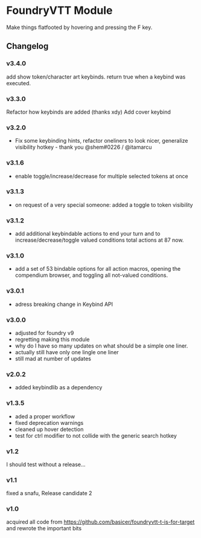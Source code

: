 # FoundryVTT Module

Make things flatfooted by hovering and pressing the F key.

## Changelog

### v3.4.0
add show token/character art keybinds.
return true when a keybind was executed.

### v3.3.0
Refactor how keybinds are added (thanks xdy)
Add cover keybind

### v3.2.0
- Fix some keybinding hints, refactor oneliners to look nicer, generalize visibility hotkey - thank you @shem#0226 / @itamarcu

### v3.1.6
- enable toggle/increase/decrease for multiple selected tokens at once

### v3.1.3
- on request of a very special someone: added a toggle to token visibility

### v3.1.2
- add additional keybindable actions to end your turn and to increase/decrease/toggle valued conditions total actions at 87 now.

### v3.1.0
- add a set of 53 bindable options for all action macros, opening the compendium browser, and toggling all not-valued conditions.

### v3.0.1
- adress breaking change in Keybind API

### v3.0.0
- adjusted for foundry v9
- regretting making this module
- why do I have so many updates on what should be a simple one liner.
- actually still have only one lingle one liner
- still mad at number of updates

### v2.0.2
- added keybindlib as a dependency

### v1.3.5
- aded a proper workflow
- fixed deprecation warnings
- cleaned up hover detection
- test for ctrl modifier to not collide with the generic search hotkey

### v1.2

I should test without a release...

### v1.1

fixed a snafu, Release candidate 2

### v1.0

acquired all code from https://github.com/basicer/foundryvtt-t-is-for-target and rewrote the important bits
